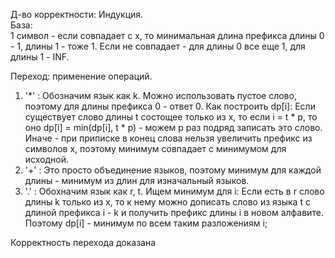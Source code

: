 Д-во корректности: Индукция.   
База:   
1 символ - если совпадает с x, то минимальная длина префикса длины 0 - 1, длины 1 - тоже 1.
Если не совпадает - для длины 0 все еще 1, для длины 1 - INF.

Переход: применение операций.
1) '*' : Обозначим язык как k. Можно использовать пустое слово, поэтому для длины префикса 0 - ответ 0. Как построить dp[i]: 
Если существует слово длины t состощее только из x, то если i = t * p, то оно dp[i] = min(dp[i], t * p) - можем p раз подряд записать это слово. Иначе - при приписке в конец слова нельзя увеличить префикс из символов x, поэтому минимум совпадает с минимумом для исходной. 
2) '+' : Это просто объединение языков, поэтому минимум для каждой длины - минимум из длин для изначальный языков.
3) '.' : Обохначим язык как r, t. Ищем минимум для i: Если есть в r слово длины k только из x, то к нему можно дописать слово из языка t с длиной префикса i - k и получить префикс длины i в новом алфавите. 
Поэтому dp[i] - минимум по всем таким разложениям i;

Корректность перехода доказана
